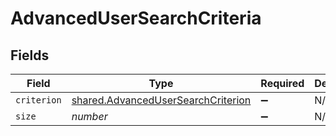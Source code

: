 # AdvancedUserSearchCriteria


## Fields

| Field                                                                                           | Type                                                                                            | Required                                                                                        | Description                                                                                     | Example                                                                                         |
| ----------------------------------------------------------------------------------------------- | ----------------------------------------------------------------------------------------------- | ----------------------------------------------------------------------------------------------- | ----------------------------------------------------------------------------------------------- | ----------------------------------------------------------------------------------------------- |
| `criterion`                                                                                     | [shared.AdvancedUserSearchCriterion](../../../sdk/models/shared/advancedusersearchcriterion.md) | :heavy_minus_sign:                                                                              | N/A                                                                                             |                                                                                                 |
| `size`                                                                                          | *number*                                                                                        | :heavy_minus_sign:                                                                              | N/A                                                                                             | 1                                                                                               |